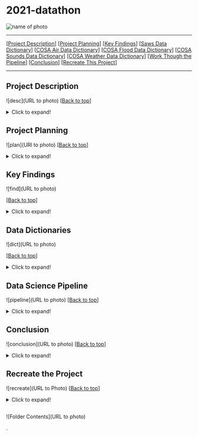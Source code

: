 # 2021-datathon
<a name="top"></a>
![name of photo](url_to_photo)

***
[[Project Description](#project_description)]
[[Project Planning](#planning)]
[[Key Findings](#findings)]
[[Saws Data Dictionary](#sawsdictionary)]
[[COSA Air Data Dictionary](#airdictionary)]
[[COSA Flood Data Dictionary](#flooddictionary)]
[[COSA Sounds Data Dictionary](#sounddictionary)]
[[COSA Weather Data Dictionary](#weatherdictionary)]
[[Work Though the Pipeline](#pipeline)]
[[Conclusion](#conclusion)]
[[Recreate This Project](#recreate)]
___


## <a name="project_description"></a> Project Description
![desc](URL to photo)
[[Back to top](#top)]

<details>
  <summary>Click to expand!</summary>

### Description
- Using the SAWS data set we minimized it to only include the medical center zip code (78229). We will be using this focused SAWS data and using it in conjunction with the COSA Medical Center Air/Weather/Flood/Sound data set to see how the these affects water consumption in the area as well as one another. We will also be doing individual analysis on each data set. For the SAWS data set we aim to find the consumption based on the residential water consumption through the year. For the COSA Air Quality we want to see the quality throughout the days and weeks.

### Goals
- Find out if there is a link between air quality and water consumption in the medical center
- See if the air quality sensor is beneficial to SA.
- See water consumption use time analysis.
- Find peak water consumption times (so in the future what can the city do to combat the peak)
- Find peak poor air quality times/days (so in the future what can the city do to combat the peak)

</details>
    
    
## <a name="planning"></a> Project Planning
![plan](URl to photo)
[[Back to top](#top)]

<details>
  <summary>Click to expand!</summary>

### Projet Outline:
    
- Acquisiton of data
- Prepare and clean data with python - Jupyter Labs
    - Drop
    - Rename
    - Create
    - Dummies
    - Etc.
- Explore data:
    - What are the features?
    - Null values:
        - Are the fixable or should they just be deleted.
    - Categorical or continuous values.
    - Make graphs that show:
        - At least 2.
- Run statistical analysis:
    - At least 2.
        
### Hypothesis/Questions
- There is a relationship between sound and air quality (louder sound - construction, traffic, etc)
- The hotter it is the more water consumption there is.
- What is water consumption like during storms vs sunny days?
- Are there spikes in air quality at certain times or days?
- Is air quality and water consumption worse on the weekends?
- How is the air quality after it floods?
- What type of weather has the best air quality?
- As air quality gets worse water consumption goes up.
- Does air quality influence water consumption?


</details>

    
## <a name="findings"></a> Key Findings
![find](URL to photo)

[[Back to top](#top)]

<details>
  <summary>Click to expand!</summary>

### Explore:
- 
    
    
### Stats
- Stat Test 1: 
    - which test:
        - reject of accept null

            
- Stat Test 2: 
    - which test:
        - reject of accept null
    

### Modeling:
- Baseline:
    - 
- Models Made:
    - 
- Best Model:
    - 
- Model testing:
    - 
- Performance:
    - 

***

    
</details>

## <a name="dictionary"></a> Data Dictionaries
![dict](URL to photo)

[[Back to top](#top)]

<details>
  <summary>Click to expand!</summary>

### SAWS
    
| Attribute | Definition | Data Type |
| ----- | ----- | ----- | 
| Record | #	Unique Record Number (used to cross reference SAWS internal dataset) | Data Type |
| Prefix | Compass direction associated with street name (N, S, E, W, NE, NW, SE, SW or blank) | Data Type |
| Service Location | Name of street where residential type service account is located | Data Type |
| Suffix | Type associated with street name (ST, RD, DR, CT, LOOP, PKWY, BLVD… etc.) | Data Type |
| ZIP Code | 5-digit zip codes associated with service location | Data Type |
| 17-JAN to 17-DEC | Gallons billed to Customer Account for service location in each month of 2017 | Data Type |
| 18-JAN to 18-DEC | Gallons billed to Customer Account for service location in each month of 2018 | Data Type |
| 19-JAN to 19-DEC | Gallons billed to Customer Account for service location in each month of 2019 | Data Type |
| 20-JAN to 20-DEC | Gallons billed to Customer Account for service location in each month of 2020 | Data Type |

### COSA Air
    
| Attribute | Definition | Data Type |
| ----- | ----- | ----- | 
| DateTime | Date and Time when the value was read by the sensor in local time | Data Type |
| Sensor_id | Sensor unique identifier | Data Type |
| Vendor | This field is meant to convey the vendor that owns the snesor | Data Type |
| SensorModel | This is meant to convey the actual manufacturer model number of the sensor | Data Type |
| LAT | Latitude of sensor location in decimal format | Data Type |
| LONG | Longitude of sensor location in decimal format | Data Type |
| Zone | Recognized pre defined zone where sensor is installed | Data Type |
| Pm1_0 | Microgram per meter cube of inhalable particles with diameter smaller than 1 Micron | Data Type |
| Pm2_5 | Microgram per meter cube of inhalable particles with diameter smaller 2.5 Micron | Data Type |
| Pm10 | Microgram per meter cube of inhalable particles with diameter smaller 10 Micron | Data Type |
| SO2 | Sulfuric Dioxide concentration in PPM (parts per million) | Data Type |
| O3 | Ozone concentration in PPM (parts per million) | Data Type |
| CO | Carbone Monoxide concentration in PPM (parts per million) | Data Type |
| NO2 | Nitrogen Dioxide concentration in PPM (parts per million) | Data Type |
| AlertTriggered | A list of measurements that triggered an alert. | Data Type |
| SensorStatus | Indicates the status of the sensor when the reading was taken. | Data Type |


### COSA Flood
    
| Attribute | Definition | Data Type |
| ----- | ----- | ----- | 
| DateTime | Date and Time when the value was read by the sensor in local time | Data Type |
| Sensor_id | Sensor unique identifier | Data Type |
| Vendor | This field is meant to convey the vendor that owns the sensor. | Data Type |
| SensorModel | This is meant to convey the actual manufacturer model number of the sensor. | Data Type |
| LAT | Latitude of sensor location in decimal format. | Data Type |
| LONG | Longitude of sensor location in decimal format. | Data Type |
| Zone | Recognized pre-defined zone where sensor is installed. | Data Type |
| Temp(c) | Temperature at sensor in deg C | Data Type |
| Temp(F) | Temperature at sensor in deg F | Data Type |
| DistToWL(ft) | Distance from sensor to water level in ft | Data Type |
| DistToWL(m) | Distance from sensor to water level in m | Data Type |
| DistToDF(ft) | Distance from sensor to dry floor of river, creek etc. (ft) | Data Type |
| DistToDF(m) | Distance from sensor to dry floor of river, creek etc. (m) | Data Type |
| AlertTriggered | Y, N value if sensor supports water level alerts and alert was triggered.   | Data Type |
| SensorStatus | Indicates the status of the sensor when the reading was taken. | Data Type |


### COSA Sound
    
| Attribute | Definition | Data Type |
| ----- | ----- | ----- | 
| DateTime | Date and Time when the value was read by the sensor in local time | Data Type |
| Sensor_id | Sensor unique identifier | Data Type |
| Vendor | This field is meant to convey the vendor that owns the sensor. | Data Type |
| SensorModel | This is meant to convey the actual manufacturer model number of the sensor. | Data Type |
| LAT | Latitude of sensor location in decimal format. | Data Type |
| LONG | Longitude of sensor location in decimal format. | Data Type |
| Zone | Recognized pre-defined zone where sensor is installed. | Data Type |
| NoiseLevel(db) | Noise level in decibels (db) | Data Type |
| AlertTriggered | Y, N value if sensor supports alert levels and alert was triggered. | Data Type |
| SensorStatus | Indicates the status of the sensor when the reading was taken. | Data Type |
  

### COSA Weather
    
| Attribute | Definition | Data Type |
| ----- | ----- | ----- | 
| DateTime | Date and Time when the value was read by the sensor in local time | Data Type |
| Sensor_id | Sensor unique identifier | Data Type |
| Vendor | This field is meant to convey the vendor that owns the sensor. | Data Type |
| SensorModel | This is meant to convey the actual manufacturer model number of the sensor. | Data Type |
| LAT | Latitude of sensor location in decimal format. | Data Type |
| LONG | Longitude of sensor location in decimal format. | Data Type |
| Zone | Recognized pre-defined zone where sensor is installed. | Data Type |
| Temp(c) | Ambient air temperature in deg C | Data Type |
| Temp(F) | Ambient air temperature in deg F | Data Type |
| Humidity(%) | % Relative Humidity (RH) | Data Type |
| DewPoint(c) | Due point in deg C | Data Type |
| DewPoint(F) | Due point in deg F | Data Type |
| Pressure(Pa) | Atmospheric pressure in Pascal (Pa) | Data Type |
| AlertTriggered | A list of measurements that triggered an alert. | Data Type |
| SensorStatus | Indicates the status of the sensor when the reading was taken. | Data Type |
  

***
</details>

## <a name="pipeline"></a> Data Science Pipeline
![pipeline](URL to photo)
[[Back to top](#top)]

<details>
  <summary>Click to expand!</summary>

### Acquire Data:
- 
    
### Prepare Data
- 

### Exploration Findings:
- 

### Stats Test 1:
- What is the test?
    - 
- Why use this test?
    - 
- What is being compared?
    - 
- Reject the null or fail to reject
    - 
- What was learned:
    - 

### Stats Test 2:
- What is the test?
    - 
- Why use this test?
    - 
- What is being compared?
    - 
- Reject the null or fail to reject
    - 
- What was learned:
    - 
    
### Stats Test 3:
- What is the test?
    - 
- Why use this test?
    - 
- What is being compared?
    - 
- Reject the null or fail to reject
    - 
- What was learned:
    - 


***
​
    
</details>    


## <a name="conclusion"></a> Conclusion
![conclusion](URL to photo)
[[Back to top](#top)]
<details>
  <summary>Click to expand!</summary>

I found....

With further time...

I recommend...


</details>  


## <a name="Recreate This Project"></a> Recreate the Project
![recreate](URL to Photo)
[[Back to top](#top)]

<details>
  <summary>Click to expand!</summary>

### 1. Getting started

    
Good luck I hope you enjoy your project!

</details>
    


## 

![Folder Contents](URL to photo)


>>>>>>>>>>>>>>>
.

